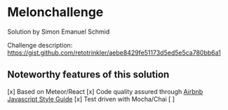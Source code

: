 # Melonchallenge

Solution by Simon Emanuel Schmid

Challenge description: https://gist.github.com/retotrinkler/aebe8429fe51173d5ed5e5ca780bb6a1

## Noteworthy features of this solution
[x] Based on Meteor/React
[x] Code quality assured through [Airbnb Javascript Style Guide](https://github.com/airbnb/javascript)
[x] Test driven with Mocha/Chai
[ ]
